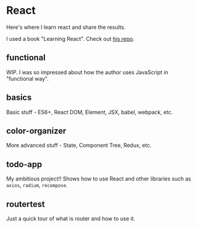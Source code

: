 # React

Here's where I learn react and share the results.

I used a book "Learning React". Check out [his repo](https://github.com/MoonHighway/learning-react/).

## functional

WIP. I was so impressed about how the author uses JavaScript in "functional way".

## basics

Basic stuff - ES6+, React DOM, Element, JSX, babel, webpack, etc.

## color-organizer

More advanced stuff - State, Component Tree, Redux, etc.

## todo-app

My ambitious project!! Shows how to use React and other libraries such as `axios`, `radium`, `recompose`.

## routertest

Just a quick tour of what is router and how to use it.